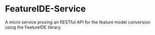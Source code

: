 # FeatureIDE-Service
A micro service proving an RESTful API for the feature model conversion using the FeatureIDE library.
